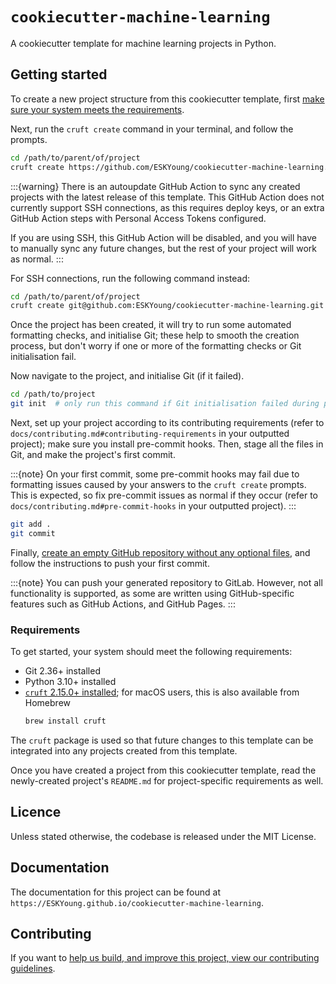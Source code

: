 # `cookiecutter-machine-learning`

A cookiecutter template for machine learning projects in Python.

## Getting started

To create a new project structure from this cookiecutter template, first [make
sure your system meets the requirements](#requirements).

Next, run the `cruft create` command in your terminal, and follow the prompts.

```zsh
cd /path/to/parent/of/project
cruft create https://github.com/ESKYoung/cookiecutter-machine-learning.git
```

:::{warning}
There is an autoupdate GitHub Action to sync any created projects with the latest
release of this template. This GitHub Action does not currently support SSH
connections, as this requires deploy keys, or an extra GitHub Action steps with
Personal Access Tokens configured.

If you are using SSH, this GitHub Action will be disabled, and you will have to
manually sync any future changes, but the rest of your project will work as normal.
:::

For SSH connections, run the following command instead:

```zsh
cd /path/to/parent/of/project
cruft create git@github.com:ESKYoung/cookiecutter-machine-learning.git
```

Once the project has been created, it will try to run some automated formatting checks,
and initialise Git; these help to smooth the creation process, but don't worry if one
or more of the formatting checks or Git initialisation fail.

Now navigate to the project, and initialise Git (if it failed).

```zsh
cd /path/to/project
git init  # only run this command if Git initialisation failed during project creation
```

Next, set up your project according to its contributing requirements (refer to
`docs/contributing.md#contributing-requirements` in your outputted project);
make sure you install pre-commit hooks. Then, stage all the files in Git, and make the
project's first commit.

:::{note}
On your first commit, some pre-commit hooks may fail due to formatting issues
caused by your answers to the `cruft create` prompts. This is expected, so fix
pre-commit issues as normal if they
occur (refer to `docs/contributing.md#pre-commit-hooks` in your outputted project).
:::

```zsh
git add .
git commit
```

Finally, [create an empty GitHub repository without any optional
files](https://docs.github.com/en/repositories/creating-and-managing-repositories/creating-a-new-repository),
and follow the instructions to push your first commit.

:::{note}
You can push your generated repository to GitLab. However, not all functionality is
supported, as some are written using GitHub-specific features such as GitHub Actions,
and GitHub Pages.
:::

### Requirements

To get started, your system should meet the following requirements:

- Git 2.36+ installed
- Python 3.10+ installed
- [`cruft` 2.15.0+ installed](https://cruft.github.io/cruft); for macOS users, this is
  also available from Homebrew
  ```zsh
  brew install cruft
  ```

The `cruft` package is used so that future changes to this template can be integrated
into any projects created from this template.

Once you have created a project from this cookiecutter template, read the newly-created
project's `README.md` for project-specific requirements as well.

## Licence

Unless stated otherwise, the codebase is released under the MIT License.

## Documentation

The documentation for this project can be found at
`https://ESKYoung.github.io/cookiecutter-machine-learning`.

## Contributing

If you want to [help us build, and improve this project, view our contributing
guidelines](./docs/contributing.md).
